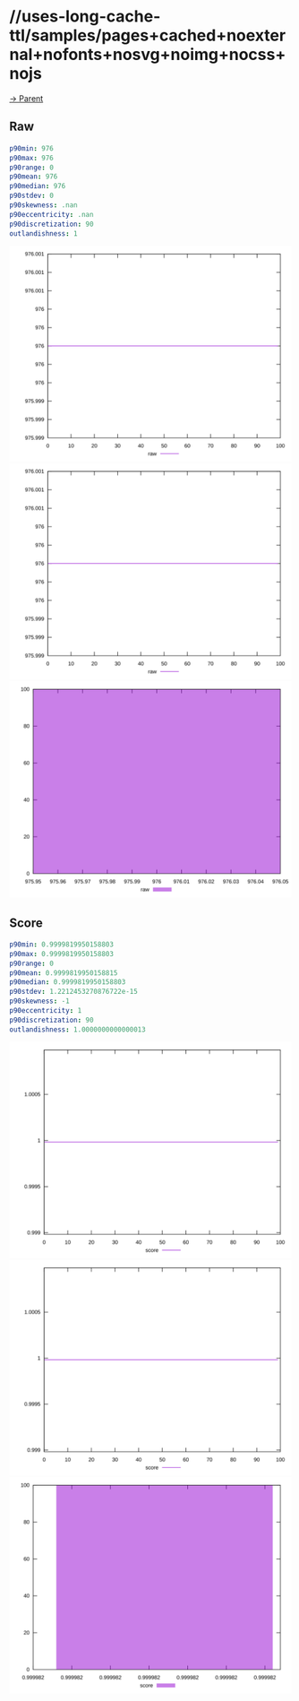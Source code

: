 
# //uses-long-cache-ttl/samples/pages+cached+noexternal+nofonts+nosvg+noimg+nocss+nojs

[→ Parent](../..)


## Raw


```yaml
p90min: 976
p90max: 976
p90range: 0
p90mean: 976
p90median: 976
p90stdev: 0
p90skewness: .nan
p90eccentricity: .nan
p90discretization: 90
outlandishness: 1

```

![PLOT: raw-values](./raw/values.svg)![PLOT: raw-sorted](./raw/sorted.svg)![PLOT: raw-histogram](./raw/histogram.svg)
## Score


```yaml
p90min: 0.9999819950158803
p90max: 0.9999819950158803
p90range: 0
p90mean: 0.9999819950158815
p90median: 0.9999819950158803
p90stdev: 1.2212453270876722e-15
p90skewness: -1
p90eccentricity: 1
p90discretization: 90
outlandishness: 1.0000000000000013

```

![PLOT: score-values](./score/values.svg)![PLOT: score-sorted](./score/sorted.svg)![PLOT: score-histogram](./score/histogram.svg)